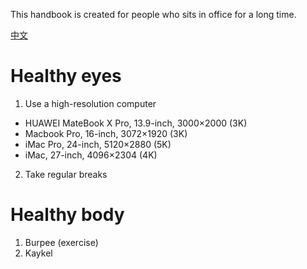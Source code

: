 This handbook is created for people who sits in office for a long time.

[中文](zh_CN.md)

# Healthy eyes
1. Use a high-resolution computer
  - HUAWEI MateBook X Pro, 13.9-inch, 3000×2000 (3K)
  - Macbook Pro, 16-inch, 3072×1920 (3K)
  - iMac Pro, 24-inch, 5120×2880 (5K)
  - iMac, 27-inch, 4096×2304 (4K)
2. Take regular breaks


# Healthy body
1. Burpee (exercise)
2. Kaykel
